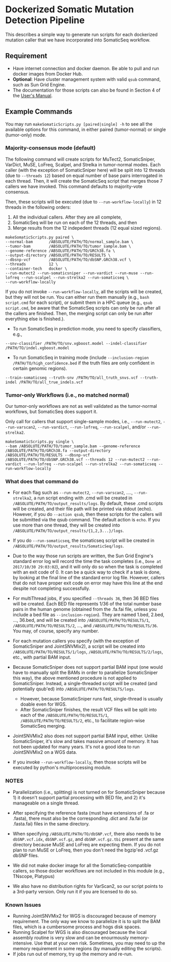 # Dockerized Somatic Mutation Detection Pipeline

This describes a simple way to generate run scripts for each dockerized mutation caller that we have incorporated into SomaticSeq workflow.

## Requirement
* Have internet connection and docker daemon. Be able to pull and run docker images from Docker Hub.
* **Optional**: Have cluster management system with valid `qsub` command, such as Sun Grid Engine.
* The documentation for those scripts can also be found in Section 4 of the [User's Manual](../../docs/Manual.pdf "Documentation").

## Example Commands

You may run ```makeSomaticScripts.py [paired|single] -h``` to see all the available options for this command, in either paired (tumor-normal) or single (tumor-only) mode.

### Majority-consensus mode (default)
The following command will create scripts for MuTect2, SomaticSniper, VarDict, MuSE, LoFreq, Scalpel, and Strelka in tumor-normal modes.
Each caller (with the exception of SomaticSniper here) will be split into 12 threads (due to `--threads 12`) based on equal number of base pairs interrogated in each thread.
Then, it will create the SomaticSeq script that merges those 7 callers we have invoked. This command defaults to majority-vote consensus.

Then, these scripts will be executed (due to `--run-workflow-locally`) in 12 threads in the following orders:

1) All the individual callers. After they are all complete,
2) SomaticSeq will be run on each of the 12 threads, and then
3) Merge results from the 12 indepedent threads (12 equal sized regions).

```
makeSomaticScripts.py paired \
--normal-bam       /ABSOLUTE/PATH/TO/normal_sample.bam \
--tumor-bam        /ABSOLUTE/PATH/TO/tumor_sample.bam \
--genome-reference /ABSOLUTE/PATH/TO/GRCh38.fa \
--output-directory /ABSOLUTE/PATH/TO/RESULTS \
--dbsnp-vcf        /ABSOLUTE/PATH/TO/dbSNP.GRCh38.vcf \
--threads          12 \
--container-tech   docker \
--run-mutect2 --run-somaticsniper --run-vardict --run-muse --run-lofreq --run-scalpel --run-strelka2 --run-somaticseq \
--run-workflow-locally
```

If you do not invoke `--run-workflow-locally`, all the scripts will be created, but they will not be run. You can either run them manually (e.g., `bash script.cmd` for each script), or submit them in a HPC queue (e.g., `qsub script.cmd`, be aware that the SomaticSeq scripts can only be run after all the callers are finished. Then, the merging script can only be run after everything else is finished.).


* To run SomaticSeq in prediction mode, you need to specify classifiers, e.g.,

```
--snv-classifier /PATH/TO/snv.xgboost.model --indel-classifier /PATH/TO/indel.xgboost.model
```

* To run SomaticSeq in training mode (include `--inclusion-region /PATH/TO/high_confidence.bed` if the truth files are only confident in certain genomic regions).
```
--train-somaticseq --truth-snv /PATH/TO/all_truth_snvs.vcf --truth-indel /PATH/TO/all_true_indels.vcf
```


### Tumor-only Workflows (i.e., no matched normal)
Our tumor-only workflows are not as well validated as the tumor-normal workflows, but SomaticSeq does support it.

Only call for callers that support single-sample modes, i.e., `--run-mutect2`, `--run-varscan2`, `--run-vardict`, `--run-lofreq`, `--run-scalpel`, and/or `--run-strelka2`.

```
makeSomaticScripts.py single \
--bam /ABSOLUTE/PATH/TO/tumor_sample.bam --genome-reference /ABSOLUTE/PATH/TO/GRCh38.fa --output-directory /ABSOLUTE/PATH/TO/RESULTS --dbsnp-vcf /ABSOLUTE/PATH/TO/dbSNP.GRCh38.vcf --threads 12 --run-mutect2 --run-vardict --run-lofreq --run-scalpel --run-strelka2 --run-somaticseq --run-workflow-locally
```


### What does that command do

* For each flag such as `--run-mutect2`, `--run-varscan2`, ...., `--run-strelka2`, a run script ending with .cmd will be created in `/ABSOLUTE/PATH/TO/output_results/logs`. 
By default, these .cmd scripts will be created, and their file path will be printed via stdout (echo). However, if you do `--action qsub`, then these scripts for the callers will be submitted via the qsub command. 
The default action is `echo`. If you use more than one thread, they will be created into `/ABSOLUTE/PATH/TO/output_results/{1,2,3...}/logs`. 

* If you do `--run-somaticseq`, the somaticseq script will be created in `/ABSOLUTE/PATH/TO/output_results/SomaticSeq/logs`.

* Due to the way those run scripts are written, the Sun Grid Engine's standard error log will record the time the task completes (i.e., `Done at 2017/10/30 29:03:02`), and it will only do so when the task is completed with an exit code of 0. 
It can be a quick way to check if a task is done, by looking at the final line of the standard error log file. 
However, callers that do not have proper exit code on error may have this line at the end despite not completing successfully.

* For multiThread jobs, if you specified `--threads 36`, then 36 BED files will be created. Each BED file represents 1/36 of the total number base pairs in the human genome (obtained from the .fa.fai file, unless you include a bed file as `--inclusion-region`). 
They are named 1.bed, 2.bed, ..., 36.bed, and will be created into `/ABSOLUTE/PATH/TO/RESULTS/1`, `/ABSOLUTE/PATH/TO/RESULTS/2`, ..., and `/ABSOLUTE/PATH/TO/RESULTS/36`. You may, of course, specify any number.

* For each mutation callers you specify (with the exception of SomaticSniper and JointSNVMix2), a script will be created into `/ABSOLUTE/PATH/TO/RESULTS/1/logs`, `/ABSOLUTE/PATH/TO/RESULTS/2/logs`, etc., with partial BAM input.

* Because SomaticSniper does not support partial BAM input (one would have to manually split the BAMs in order to parallelize SomaticSniper this way), the above mentioned procedure is not applied to SomaticSniper. 
Instead, a single-threaded script will be created (and potentially qsub'ed) into `/ABSOLUTE/PATH/TO/RESULTS/logs`.
  * However, because SomaticSniper runs fast, single-thread is usually doable even for WGS.
  * After SomaticSniper finishes, the result VCF files will be split into each of the `/ABSOLUTE/PATH/TO/RESULTS/1`, `/ABSOLUTE/PATH/TO/RESULTS/2`, etc., to facilitate region-wise SomaticSeq merging.

* JointSNVMix2 also does not support partial BAM input, either. Unlike SomaticSniper, it's slow and takes massive amount of memory. It has not been updated for many years. It's not a good idea to run JointSNVMix2 on a WGS data.

* If you invoke `--run-workflow-locally`, then those scripts will be executed by python's multiprocessing module.


### NOTES
* Parallelization (i.e., splitting) is not turned on for SomaticSniper because 1) it doesn't support partial processing with BED file, and 2) it's manageable on a single thread.

* After specifying the reference fasta (must have extensions of .fa or .fasta), there must also be the corresponding .dict and .fa.fai (or .fasta.fai) files in the same directory.

* When specifying `/ABSOLUTE/PATH/TO/dbSNP.vcf`, there also needs to be `dbSNP.vcf.idx`, `dbSNP.vcf.gz`, and `dbSNP.vcf.gz.tbi` present at the same directory because MuSE and LoFreq are expecting them. 
If you do not plan to run MuSE or LoFreq, then you don't need the bgzip'ed .vcf.gz dbSNP files.

* We did not make docker image for all the SomaticSeq-compatible callers, so those docker workflows are not included in this module (e.g., TNscope, Platypus)

* We also have no distribution rights for VarScan2, so our script points to a 3rd-party version. Only run it if you are licensed to do so.

### Known Issues
* Running JointSNVMix2 for WGS is discouraged because of memory requirement. The only way we know to parallelize it is to split the BAM files, which is a cumbersome process and hogs disk spaces.
* Running Scalpel for WGS is also discouraged because the local assembly routine is very slow and can be enourmously memory-intensive. Use that at your own risk. Sometimes, you may need to up the memory requirement in some regions (by manually editing the scripts). 
* If jobs run out of memory, try up the memory and re-run.
